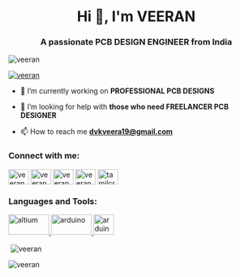 <h1 align="center">Hi 👋, I'm VEERAN</h1>
<h3 align="center">A passionate PCB DESIGN ENGINEER from India</h3>

<p align="left"> <img src="https://komarev.com/ghpvc/?username=veeran&label=Profile%20views&color=0e75b6&style=flat" alt="veeran" /> </p>

<p align="left"> <a href="https://github.com/ryo-ma/github-profile-trophy"><img src="https://github-profile-trophy.vercel.app/?username=veeran" alt="veeran" /></a> </p>

- 🔭 I’m currently working on **PROFESSIONAL PCB DESIGNS**

- 🤝 I’m looking for help with **those who need FREELANCER PCB DESIGNER**

- 📫 How to reach me **dvkveera19@gmail.com**

<h3 align="left">Connect with me:</h3>
<p align="left">
<a href="https://twitter.com/veeran_dvk" target="blank"><img align="center" src="https://raw.githubusercontent.com/rahuldkjain/github-profile-readme-generator/master/src/images/icons/Social/twitter.svg" alt="veeran_dvk" height="30" width="40" /></a>
<a href="https://linkedin.com/in/veeran n" target="blank"><img align="center" src="https://raw.githubusercontent.com/rahuldkjain/github-profile-readme-generator/master/src/images/icons/Social/linked-in-alt.svg" alt="veeran n" height="30" width="40" /></a>
<a href="https://fb.com/veeran dvk" target="blank"><img align="center" src="https://raw.githubusercontent.com/rahuldkjain/github-profile-readme-generator/master/src/images/icons/Social/facebook.svg" alt="veeran dvk" height="30" width="40" /></a>
<a href="https://instagram.com/veeran" target="blank"><img align="center" src="https://raw.githubusercontent.com/rahuldkjain/github-profile-readme-generator/master/src/images/icons/Social/instagram.svg" alt="veeran" height="30" width="40" /></a>
<a href="https://www.youtube.com/c/tamilcryptography" target="blank"><img align="center" src="https://raw.githubusercontent.com/rahuldkjain/github-profile-readme-generator/master/src/images/icons/Social/youtube.svg" alt="tamilcryptography" height="30" width="40" /></a>
</p>

<h3 align="left">Languages and Tools:</h3>
<p align="left">
<a href="https://www.altium.com/in/" target="blank" rel="noreferrer"><img src="https://banner2.cleanpng.com/20180618/vcy/kisspng-altium-designer-printed-circuit-board-pcb-computer-5b286e5dcc0177.2294395815293763498356.jpg" alt="altium" width="80" height="40"/> </a>
<a href="https://www.kicad.org/" target="blank" rel="noreferrer"><img src="https://upload.wikimedia.org/wikipedia/commons/thumb/5/59/KiCad-Logo.svg/2560px-KiCad-Logo.svg.png" alt="arduino" width="80" height="40"/> </a>
<a href="https://www.arduino.cc/" target="blank" rel="noreferrer"><img src="https://cdn.worldvectorlogo.com/logos/arduino-1.svg" alt="arduino" width="40" height="40"/> </a> 
</p>

<p>&nbsp;<img align="center" src="https://github-readme-stats.vercel.app/api?username=veeran&show_icons=true&locale=en" alt="veeran" /></p>

<p><img align="center" src="https://github-readme-streak-stats.herokuapp.com/?user=veeran&" alt="veeran" /></p>

